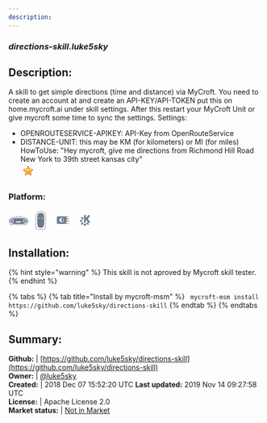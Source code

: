 ```yaml
---
description: 
---
```


### _directions-skill.luke5sky_  
## Description:  
A skill to get simple directions (time and distance) via MyCroft.
You need to create an account at  and create an API-KEY/API-TOKEN put this on home.mycroft.ai under skill settings.
After this restart your MyCroft Unit or give mycroft some time to sync the settings.
Settings:
- OPENROUTESERVICE-APIKEY: API-Key from OpenRouteService
- DISTANCE-UNIT: this may be KM (for kilometers) or MI (for miles)
HowToUse:
"Hey mycroft, give me directions from Richmond Hill Road New York to 39th street kansas city"  
![](../.gitbook/assets/star.png)  
### Platform:  
 ![Mark I](../.gitbook/assets/mark-1-icon.png)  ![Mark II](../.gitbook/assets/mark-2-icon.png)  ![Picroft](../.gitbook/assets/picroft-icon.png)  ![plasmoid](../.gitbook/assets/kde.png)   
  
## Installation:  
{% hint style="warning" %}
This skill is not aproved by Mycroft skill tester.
{% endhint %}
    
{% tabs %}
{% tab title="Install by mycroft-msm" %}
``` mycroft-msm install https://github.com/luke5sky/directions-skill```
{% endtab %}
  {% endtabs %}
    
## Summary:  
**Github:** | [https://github.com/luke5sky/directions-skill](https://github.com/luke5sky/directions-skill)  
**Owner:** | [@luke5sky](https://github.com/luke5sky)  
**Created:** | 2018 Dec 07 15:52:20 UTC  **Last updated:** 2019 Nov 14 09:27:58 UTC  
**License:** | Apache License 2.0  
**Market status:** | [Not in Market](https://market.mycroft.ai/skill/)  
